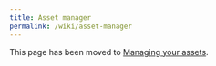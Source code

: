 ```yaml
---
title: Asset manager
permalink: /wiki/asset-manager
---
```

This page has been moved to [Managing your assets](/wiki/managing-your-assets).
